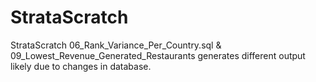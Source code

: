 # StrataScratch
StrataScratch
06_Rank_Variance_Per_Country.sql & 09_Lowest_Revenue_Generated_Restaurants generates different output likely due to changes in database.
